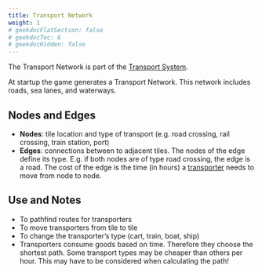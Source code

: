 ```yaml
---
title: Transport Network
weight: 1
# geekdocFlatSection: false
# geekdocToc: 6
# geekdocHidden: false
---
```


The Transport Network is part of the [Transport System](articles/transport-system).

At startup the game generates a Transport Network. This network includes roads, sea lanes, and waterways.

## Nodes and Edges

* **Nodes**: tile location and type of transport (e.g. road crossing, rail crossing, train station, port)
* **Edges**: connections between to adjacent tiles. The nodes of the edge define its type. E.g. if both nodes are of type road crossing, the edge is a road. The cost of the edge is the time (in hours) a [transporter](focs/transport-system/transporter/) needs to move from node to node.

## Use and Notes

* To pathfind routes for transporters
* To move transporters from tile to tile
* To change the transporter’s type (cart, train, boat, ship)
* Transporters consume goods based on time. Therefore they choose the shortest path. Some transport types may be cheaper than others per hour. This may have to be considered when calculating the path!
